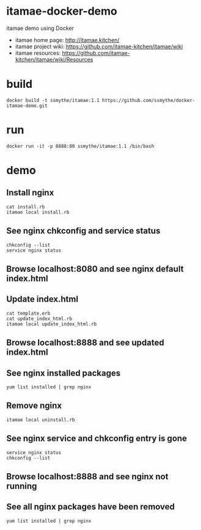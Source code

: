 # itamae-docker-demo
itamae demo using Docker

* itamae home page: http://itamae.kitchen/
* itamae project wiki: https://github.com/itamae-kitchen/itamae/wiki
* itamae resources: https://github.com/itamae-kitchen/itamae/wiki/Resources

# build
    docker build -t ssmythe/itamae:1.1 https://github.com/ssmythe/docker-itamae-demo.git

# run
    docker run -it -p 8888:80 ssmythe/itamae:1.1 /bin/bash

# demo

## Install nginx

    cat install.rb
    itamae local install.rb

## See nginx chkconfig and service status

    chkconfig --list
    service nginx status

## Browse localhost:8080 and see nginx default index.html

## Update index.html

    cat template.erb
    cat update_index_html.rb
    itamae local update_index_html.rb

## Browse localhost:8888 and see updated index.html

## See nginx installed packages

    yum list installed | grep nginx

## Remove nginx

    itamae local uninstall.rb

## See nginx service and chkconfig entry is gone

    service nginx status
    chkconfig --list

## Browse localhost:8888 and see nginx not running

## See all nginx packages have been removed

    yum list installed | grep nginx
